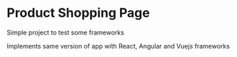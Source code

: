 # Product Shopping Page
Simple project to test some frameworks


Implements same version of app with React, Angular and Vuejs frameworks
